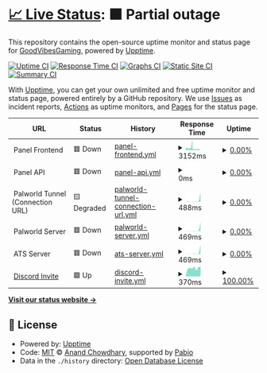 # [📈 Live Status](https://GoodVibesGaming.github.io/upptime): <!--live status--> **🟧 Partial outage**

This repository contains the open-source uptime monitor and status page for [GoodVibesGaming](https://GoodVibesGaming.github.io/upptime), powered by [Upptime](https://github.com/upptime/upptime).

[![Uptime CI](https://github.com/GoodVibesGaming/upptime/workflows/Uptime%20CI/badge.svg)](https://github.com/GoodVibesGaming/upptime/actions?query=workflow%3A%22Uptime+CI%22)
[![Response Time CI](https://github.com/GoodVibesGaming/upptime/workflows/Response%20Time%20CI/badge.svg)](https://github.com/GoodVibesGaming/upptime/actions?query=workflow%3A%22Response+Time+CI%22)
[![Graphs CI](https://github.com/GoodVibesGaming/upptime/workflows/Graphs%20CI/badge.svg)](https://github.com/GoodVibesGaming/upptime/actions?query=workflow%3A%22Graphs+CI%22)
[![Static Site CI](https://github.com/GoodVibesGaming/upptime/workflows/Static%20Site%20CI/badge.svg)](https://github.com/GoodVibesGaming/upptime/actions?query=workflow%3A%22Static+Site+CI%22)
[![Summary CI](https://github.com/GoodVibesGaming/upptime/workflows/Summary%20CI/badge.svg)](https://github.com/GoodVibesGaming/upptime/actions?query=workflow%3A%22Summary+CI%22)

With [Upptime](https://upptime.js.org), you can get your own unlimited and free uptime monitor and status page, powered entirely by a GitHub repository. We use [Issues](https://github.com/GoodVibesGaming/upptime/issues) as incident reports, [Actions](https://github.com/GoodVibesGaming/upptime/actions) as uptime monitors, and [Pages](https://GoodVibesGaming.github.io/upptime) for the status page.

<!--start: status pages-->
<!-- This summary is generated by Upptime (https://github.com/upptime/upptime) -->
<!-- Do not edit this manually, your changes will be overwritten -->
<!-- prettier-ignore -->
| URL | Status | History | Response Time | Uptime |
| --- | ------ | ------- | ------------- | ------ |
| <img alt="" src="https://cdn.iconscout.com/icon/premium/png-512-thumb/website-2789449-2334235.png?f=ico&w=256" height="13"> Panel Frontend | 🟥 Down | [panel-frontend.yml](https://github.com/GoodVibesGaming/upptime/commits/HEAD/history/panel-frontend.yml) | <details><summary><img alt="Response time graph" src="./graphs/panel-frontend/response-time-week.png" height="20"> 3152ms</summary><br><a href="https://GoodVibesGaming.github.io/upptime/history/panel-frontend"><img alt="Response time 2366" src="https://img.shields.io/endpoint?url=https%3A%2F%2Fraw.githubusercontent.com%2FGoodVibesGaming%2Fupptime%2FHEAD%2Fapi%2Fpanel-frontend%2Fresponse-time.json"></a><br><a href="https://GoodVibesGaming.github.io/upptime/history/panel-frontend"><img alt="24-hour response time 1878" src="https://img.shields.io/endpoint?url=https%3A%2F%2Fraw.githubusercontent.com%2FGoodVibesGaming%2Fupptime%2FHEAD%2Fapi%2Fpanel-frontend%2Fresponse-time-day.json"></a><br><a href="https://GoodVibesGaming.github.io/upptime/history/panel-frontend"><img alt="7-day response time 3152" src="https://img.shields.io/endpoint?url=https%3A%2F%2Fraw.githubusercontent.com%2FGoodVibesGaming%2Fupptime%2FHEAD%2Fapi%2Fpanel-frontend%2Fresponse-time-week.json"></a><br><a href="https://GoodVibesGaming.github.io/upptime/history/panel-frontend"><img alt="30-day response time 3276" src="https://img.shields.io/endpoint?url=https%3A%2F%2Fraw.githubusercontent.com%2FGoodVibesGaming%2Fupptime%2FHEAD%2Fapi%2Fpanel-frontend%2Fresponse-time-month.json"></a><br><a href="https://GoodVibesGaming.github.io/upptime/history/panel-frontend"><img alt="1-year response time 2366" src="https://img.shields.io/endpoint?url=https%3A%2F%2Fraw.githubusercontent.com%2FGoodVibesGaming%2Fupptime%2FHEAD%2Fapi%2Fpanel-frontend%2Fresponse-time-year.json"></a></details> | <details><summary><a href="https://GoodVibesGaming.github.io/upptime/history/panel-frontend">0.00%</a></summary><a href="https://GoodVibesGaming.github.io/upptime/history/panel-frontend"><img alt="All-time uptime 54.58%" src="https://img.shields.io/endpoint?url=https%3A%2F%2Fraw.githubusercontent.com%2FGoodVibesGaming%2Fupptime%2FHEAD%2Fapi%2Fpanel-frontend%2Fuptime.json"></a><br><a href="https://GoodVibesGaming.github.io/upptime/history/panel-frontend"><img alt="24-hour uptime 0.00%" src="https://img.shields.io/endpoint?url=https%3A%2F%2Fraw.githubusercontent.com%2FGoodVibesGaming%2Fupptime%2FHEAD%2Fapi%2Fpanel-frontend%2Fuptime-day.json"></a><br><a href="https://GoodVibesGaming.github.io/upptime/history/panel-frontend"><img alt="7-day uptime 0.00%" src="https://img.shields.io/endpoint?url=https%3A%2F%2Fraw.githubusercontent.com%2FGoodVibesGaming%2Fupptime%2FHEAD%2Fapi%2Fpanel-frontend%2Fuptime-week.json"></a><br><a href="https://GoodVibesGaming.github.io/upptime/history/panel-frontend"><img alt="30-day uptime 0.00%" src="https://img.shields.io/endpoint?url=https%3A%2F%2Fraw.githubusercontent.com%2FGoodVibesGaming%2Fupptime%2FHEAD%2Fapi%2Fpanel-frontend%2Fuptime-month.json"></a><br><a href="https://GoodVibesGaming.github.io/upptime/history/panel-frontend"><img alt="1-year uptime 54.58%" src="https://img.shields.io/endpoint?url=https%3A%2F%2Fraw.githubusercontent.com%2FGoodVibesGaming%2Fupptime%2FHEAD%2Fapi%2Fpanel-frontend%2Fuptime-year.json"></a></details>
| <img alt="" src="https://cdn.iconscout.com/icon/premium/png-512-thumb/api-integration-3919190-3246461.png?f=ico&w=256" height="13"> Panel API | 🟥 Down | [panel-api.yml](https://github.com/GoodVibesGaming/upptime/commits/HEAD/history/panel-api.yml) | <details><summary><img alt="Response time graph" src="./graphs/panel-api/response-time-week.png" height="20"> 0ms</summary><br><a href="https://GoodVibesGaming.github.io/upptime/history/panel-api"><img alt="Response time 46" src="https://img.shields.io/endpoint?url=https%3A%2F%2Fraw.githubusercontent.com%2FGoodVibesGaming%2Fupptime%2FHEAD%2Fapi%2Fpanel-api%2Fresponse-time.json"></a><br><a href="https://GoodVibesGaming.github.io/upptime/history/panel-api"><img alt="24-hour response time 0" src="https://img.shields.io/endpoint?url=https%3A%2F%2Fraw.githubusercontent.com%2FGoodVibesGaming%2Fupptime%2FHEAD%2Fapi%2Fpanel-api%2Fresponse-time-day.json"></a><br><a href="https://GoodVibesGaming.github.io/upptime/history/panel-api"><img alt="7-day response time 0" src="https://img.shields.io/endpoint?url=https%3A%2F%2Fraw.githubusercontent.com%2FGoodVibesGaming%2Fupptime%2FHEAD%2Fapi%2Fpanel-api%2Fresponse-time-week.json"></a><br><a href="https://GoodVibesGaming.github.io/upptime/history/panel-api"><img alt="30-day response time 0" src="https://img.shields.io/endpoint?url=https%3A%2F%2Fraw.githubusercontent.com%2FGoodVibesGaming%2Fupptime%2FHEAD%2Fapi%2Fpanel-api%2Fresponse-time-month.json"></a><br><a href="https://GoodVibesGaming.github.io/upptime/history/panel-api"><img alt="1-year response time 46" src="https://img.shields.io/endpoint?url=https%3A%2F%2Fraw.githubusercontent.com%2FGoodVibesGaming%2Fupptime%2FHEAD%2Fapi%2Fpanel-api%2Fresponse-time-year.json"></a></details> | <details><summary><a href="https://GoodVibesGaming.github.io/upptime/history/panel-api">0.00%</a></summary><a href="https://GoodVibesGaming.github.io/upptime/history/panel-api"><img alt="All-time uptime 54.84%" src="https://img.shields.io/endpoint?url=https%3A%2F%2Fraw.githubusercontent.com%2FGoodVibesGaming%2Fupptime%2FHEAD%2Fapi%2Fpanel-api%2Fuptime.json"></a><br><a href="https://GoodVibesGaming.github.io/upptime/history/panel-api"><img alt="24-hour uptime 0.00%" src="https://img.shields.io/endpoint?url=https%3A%2F%2Fraw.githubusercontent.com%2FGoodVibesGaming%2Fupptime%2FHEAD%2Fapi%2Fpanel-api%2Fuptime-day.json"></a><br><a href="https://GoodVibesGaming.github.io/upptime/history/panel-api"><img alt="7-day uptime 0.00%" src="https://img.shields.io/endpoint?url=https%3A%2F%2Fraw.githubusercontent.com%2FGoodVibesGaming%2Fupptime%2FHEAD%2Fapi%2Fpanel-api%2Fuptime-week.json"></a><br><a href="https://GoodVibesGaming.github.io/upptime/history/panel-api"><img alt="30-day uptime 0.00%" src="https://img.shields.io/endpoint?url=https%3A%2F%2Fraw.githubusercontent.com%2FGoodVibesGaming%2Fupptime%2FHEAD%2Fapi%2Fpanel-api%2Fuptime-month.json"></a><br><a href="https://GoodVibesGaming.github.io/upptime/history/panel-api"><img alt="1-year uptime 54.84%" src="https://img.shields.io/endpoint?url=https%3A%2F%2Fraw.githubusercontent.com%2FGoodVibesGaming%2Fupptime%2FHEAD%2Fapi%2Fpanel-api%2Fuptime-year.json"></a></details>
| <img alt="" src="https://cdn.iconscout.com/icon/premium/png-512-thumb/tunnel-144640.png?f=ico&w=256" height="13"> Palworld Tunnel (Connection URL) | 🟨 Degraded | [palworld-tunnel-connection-url.yml](https://github.com/GoodVibesGaming/upptime/commits/HEAD/history/palworld-tunnel-connection-url.yml) | <details><summary><img alt="Response time graph" src="./graphs/palworld-tunnel-connection-url/response-time-week.png" height="20"> 488ms</summary><br><a href="https://GoodVibesGaming.github.io/upptime/history/palworld-tunnel-connection-url"><img alt="Response time 112" src="https://img.shields.io/endpoint?url=https%3A%2F%2Fraw.githubusercontent.com%2FGoodVibesGaming%2Fupptime%2FHEAD%2Fapi%2Fpalworld-tunnel-connection-url%2Fresponse-time.json"></a><br><a href="https://GoodVibesGaming.github.io/upptime/history/palworld-tunnel-connection-url"><img alt="24-hour response time 3092" src="https://img.shields.io/endpoint?url=https%3A%2F%2Fraw.githubusercontent.com%2FGoodVibesGaming%2Fupptime%2FHEAD%2Fapi%2Fpalworld-tunnel-connection-url%2Fresponse-time-day.json"></a><br><a href="https://GoodVibesGaming.github.io/upptime/history/palworld-tunnel-connection-url"><img alt="7-day response time 488" src="https://img.shields.io/endpoint?url=https%3A%2F%2Fraw.githubusercontent.com%2FGoodVibesGaming%2Fupptime%2FHEAD%2Fapi%2Fpalworld-tunnel-connection-url%2Fresponse-time-week.json"></a><br><a href="https://GoodVibesGaming.github.io/upptime/history/palworld-tunnel-connection-url"><img alt="30-day response time 322" src="https://img.shields.io/endpoint?url=https%3A%2F%2Fraw.githubusercontent.com%2FGoodVibesGaming%2Fupptime%2FHEAD%2Fapi%2Fpalworld-tunnel-connection-url%2Fresponse-time-month.json"></a><br><a href="https://GoodVibesGaming.github.io/upptime/history/palworld-tunnel-connection-url"><img alt="1-year response time 112" src="https://img.shields.io/endpoint?url=https%3A%2F%2Fraw.githubusercontent.com%2FGoodVibesGaming%2Fupptime%2FHEAD%2Fapi%2Fpalworld-tunnel-connection-url%2Fresponse-time-year.json"></a></details> | <details><summary><a href="https://GoodVibesGaming.github.io/upptime/history/palworld-tunnel-connection-url">0.00%</a></summary><a href="https://GoodVibesGaming.github.io/upptime/history/palworld-tunnel-connection-url"><img alt="All-time uptime 54.44%" src="https://img.shields.io/endpoint?url=https%3A%2F%2Fraw.githubusercontent.com%2FGoodVibesGaming%2Fupptime%2FHEAD%2Fapi%2Fpalworld-tunnel-connection-url%2Fuptime.json"></a><br><a href="https://GoodVibesGaming.github.io/upptime/history/palworld-tunnel-connection-url"><img alt="24-hour uptime 0.00%" src="https://img.shields.io/endpoint?url=https%3A%2F%2Fraw.githubusercontent.com%2FGoodVibesGaming%2Fupptime%2FHEAD%2Fapi%2Fpalworld-tunnel-connection-url%2Fuptime-day.json"></a><br><a href="https://GoodVibesGaming.github.io/upptime/history/palworld-tunnel-connection-url"><img alt="7-day uptime 0.00%" src="https://img.shields.io/endpoint?url=https%3A%2F%2Fraw.githubusercontent.com%2FGoodVibesGaming%2Fupptime%2FHEAD%2Fapi%2Fpalworld-tunnel-connection-url%2Fuptime-week.json"></a><br><a href="https://GoodVibesGaming.github.io/upptime/history/palworld-tunnel-connection-url"><img alt="30-day uptime 0.00%" src="https://img.shields.io/endpoint?url=https%3A%2F%2Fraw.githubusercontent.com%2FGoodVibesGaming%2Fupptime%2FHEAD%2Fapi%2Fpalworld-tunnel-connection-url%2Fuptime-month.json"></a><br><a href="https://GoodVibesGaming.github.io/upptime/history/palworld-tunnel-connection-url"><img alt="1-year uptime 54.44%" src="https://img.shields.io/endpoint?url=https%3A%2F%2Fraw.githubusercontent.com%2FGoodVibesGaming%2Fupptime%2FHEAD%2Fapi%2Fpalworld-tunnel-connection-url%2Fuptime-year.json"></a></details>
| <img alt="" src="https://palworld.wiki.gg/favicon.ico" height="13"> Palworld Server | 🟥 Down | [palworld-server.yml](https://github.com/GoodVibesGaming/upptime/commits/HEAD/history/palworld-server.yml) | <details><summary><img alt="Response time graph" src="./graphs/palworld-server/response-time-week.png" height="20"> 469ms</summary><br><a href="https://GoodVibesGaming.github.io/upptime/history/palworld-server"><img alt="Response time 166" src="https://img.shields.io/endpoint?url=https%3A%2F%2Fraw.githubusercontent.com%2FGoodVibesGaming%2Fupptime%2FHEAD%2Fapi%2Fpalworld-server%2Fresponse-time.json"></a><br><a href="https://GoodVibesGaming.github.io/upptime/history/palworld-server"><img alt="24-hour response time 3082" src="https://img.shields.io/endpoint?url=https%3A%2F%2Fraw.githubusercontent.com%2FGoodVibesGaming%2Fupptime%2FHEAD%2Fapi%2Fpalworld-server%2Fresponse-time-day.json"></a><br><a href="https://GoodVibesGaming.github.io/upptime/history/palworld-server"><img alt="7-day response time 469" src="https://img.shields.io/endpoint?url=https%3A%2F%2Fraw.githubusercontent.com%2FGoodVibesGaming%2Fupptime%2FHEAD%2Fapi%2Fpalworld-server%2Fresponse-time-week.json"></a><br><a href="https://GoodVibesGaming.github.io/upptime/history/palworld-server"><img alt="30-day response time 139" src="https://img.shields.io/endpoint?url=https%3A%2F%2Fraw.githubusercontent.com%2FGoodVibesGaming%2Fupptime%2FHEAD%2Fapi%2Fpalworld-server%2Fresponse-time-month.json"></a><br><a href="https://GoodVibesGaming.github.io/upptime/history/palworld-server"><img alt="1-year response time 166" src="https://img.shields.io/endpoint?url=https%3A%2F%2Fraw.githubusercontent.com%2FGoodVibesGaming%2Fupptime%2FHEAD%2Fapi%2Fpalworld-server%2Fresponse-time-year.json"></a></details> | <details><summary><a href="https://GoodVibesGaming.github.io/upptime/history/palworld-server">0.00%</a></summary><a href="https://GoodVibesGaming.github.io/upptime/history/palworld-server"><img alt="All-time uptime 54.56%" src="https://img.shields.io/endpoint?url=https%3A%2F%2Fraw.githubusercontent.com%2FGoodVibesGaming%2Fupptime%2FHEAD%2Fapi%2Fpalworld-server%2Fuptime.json"></a><br><a href="https://GoodVibesGaming.github.io/upptime/history/palworld-server"><img alt="24-hour uptime 0.00%" src="https://img.shields.io/endpoint?url=https%3A%2F%2Fraw.githubusercontent.com%2FGoodVibesGaming%2Fupptime%2FHEAD%2Fapi%2Fpalworld-server%2Fuptime-day.json"></a><br><a href="https://GoodVibesGaming.github.io/upptime/history/palworld-server"><img alt="7-day uptime 0.00%" src="https://img.shields.io/endpoint?url=https%3A%2F%2Fraw.githubusercontent.com%2FGoodVibesGaming%2Fupptime%2FHEAD%2Fapi%2Fpalworld-server%2Fuptime-week.json"></a><br><a href="https://GoodVibesGaming.github.io/upptime/history/palworld-server"><img alt="30-day uptime 0.00%" src="https://img.shields.io/endpoint?url=https%3A%2F%2Fraw.githubusercontent.com%2FGoodVibesGaming%2Fupptime%2FHEAD%2Fapi%2Fpalworld-server%2Fuptime-month.json"></a><br><a href="https://GoodVibesGaming.github.io/upptime/history/palworld-server"><img alt="1-year uptime 54.56%" src="https://img.shields.io/endpoint?url=https%3A%2F%2Fraw.githubusercontent.com%2FGoodVibesGaming%2Fupptime%2FHEAD%2Fapi%2Fpalworld-server%2Fuptime-year.json"></a></details>
| <img alt="" src="https://trucksimulator.wiki.gg/favicon.ico" height="13"> ATS Server | 🟥 Down | [ats-server.yml](https://github.com/GoodVibesGaming/upptime/commits/HEAD/history/ats-server.yml) | <details><summary><img alt="Response time graph" src="./graphs/ats-server/response-time-week.png" height="20"> 469ms</summary><br><a href="https://GoodVibesGaming.github.io/upptime/history/ats-server"><img alt="Response time 140" src="https://img.shields.io/endpoint?url=https%3A%2F%2Fraw.githubusercontent.com%2FGoodVibesGaming%2Fupptime%2FHEAD%2Fapi%2Fats-server%2Fresponse-time.json"></a><br><a href="https://GoodVibesGaming.github.io/upptime/history/ats-server"><img alt="24-hour response time 3089" src="https://img.shields.io/endpoint?url=https%3A%2F%2Fraw.githubusercontent.com%2FGoodVibesGaming%2Fupptime%2FHEAD%2Fapi%2Fats-server%2Fresponse-time-day.json"></a><br><a href="https://GoodVibesGaming.github.io/upptime/history/ats-server"><img alt="7-day response time 469" src="https://img.shields.io/endpoint?url=https%3A%2F%2Fraw.githubusercontent.com%2FGoodVibesGaming%2Fupptime%2FHEAD%2Fapi%2Fats-server%2Fresponse-time-week.json"></a><br><a href="https://GoodVibesGaming.github.io/upptime/history/ats-server"><img alt="30-day response time 140" src="https://img.shields.io/endpoint?url=https%3A%2F%2Fraw.githubusercontent.com%2FGoodVibesGaming%2Fupptime%2FHEAD%2Fapi%2Fats-server%2Fresponse-time-month.json"></a><br><a href="https://GoodVibesGaming.github.io/upptime/history/ats-server"><img alt="1-year response time 140" src="https://img.shields.io/endpoint?url=https%3A%2F%2Fraw.githubusercontent.com%2FGoodVibesGaming%2Fupptime%2FHEAD%2Fapi%2Fats-server%2Fresponse-time-year.json"></a></details> | <details><summary><a href="https://GoodVibesGaming.github.io/upptime/history/ats-server">0.00%</a></summary><a href="https://GoodVibesGaming.github.io/upptime/history/ats-server"><img alt="All-time uptime 54.56%" src="https://img.shields.io/endpoint?url=https%3A%2F%2Fraw.githubusercontent.com%2FGoodVibesGaming%2Fupptime%2FHEAD%2Fapi%2Fats-server%2Fuptime.json"></a><br><a href="https://GoodVibesGaming.github.io/upptime/history/ats-server"><img alt="24-hour uptime 0.00%" src="https://img.shields.io/endpoint?url=https%3A%2F%2Fraw.githubusercontent.com%2FGoodVibesGaming%2Fupptime%2FHEAD%2Fapi%2Fats-server%2Fuptime-day.json"></a><br><a href="https://GoodVibesGaming.github.io/upptime/history/ats-server"><img alt="7-day uptime 0.00%" src="https://img.shields.io/endpoint?url=https%3A%2F%2Fraw.githubusercontent.com%2FGoodVibesGaming%2Fupptime%2FHEAD%2Fapi%2Fats-server%2Fuptime-week.json"></a><br><a href="https://GoodVibesGaming.github.io/upptime/history/ats-server"><img alt="30-day uptime 0.00%" src="https://img.shields.io/endpoint?url=https%3A%2F%2Fraw.githubusercontent.com%2FGoodVibesGaming%2Fupptime%2FHEAD%2Fapi%2Fats-server%2Fuptime-month.json"></a><br><a href="https://GoodVibesGaming.github.io/upptime/history/ats-server"><img alt="1-year uptime 54.56%" src="https://img.shields.io/endpoint?url=https%3A%2F%2Fraw.githubusercontent.com%2FGoodVibesGaming%2Fupptime%2FHEAD%2Fapi%2Fats-server%2Fuptime-year.json"></a></details>
| <img alt="" src="https://icons.duckduckgo.com/ip3/discord.gg.ico" height="13"> [Discord Invite](https://discord.gg/vxuKHHuQNk) | 🟩 Up | [discord-invite.yml](https://github.com/GoodVibesGaming/upptime/commits/HEAD/history/discord-invite.yml) | <details><summary><img alt="Response time graph" src="./graphs/discord-invite/response-time-week.png" height="20"> 370ms</summary><br><a href="https://GoodVibesGaming.github.io/upptime/history/discord-invite"><img alt="Response time 355" src="https://img.shields.io/endpoint?url=https%3A%2F%2Fraw.githubusercontent.com%2FGoodVibesGaming%2Fupptime%2FHEAD%2Fapi%2Fdiscord-invite%2Fresponse-time.json"></a><br><a href="https://GoodVibesGaming.github.io/upptime/history/discord-invite"><img alt="24-hour response time 437" src="https://img.shields.io/endpoint?url=https%3A%2F%2Fraw.githubusercontent.com%2FGoodVibesGaming%2Fupptime%2FHEAD%2Fapi%2Fdiscord-invite%2Fresponse-time-day.json"></a><br><a href="https://GoodVibesGaming.github.io/upptime/history/discord-invite"><img alt="7-day response time 370" src="https://img.shields.io/endpoint?url=https%3A%2F%2Fraw.githubusercontent.com%2FGoodVibesGaming%2Fupptime%2FHEAD%2Fapi%2Fdiscord-invite%2Fresponse-time-week.json"></a><br><a href="https://GoodVibesGaming.github.io/upptime/history/discord-invite"><img alt="30-day response time 383" src="https://img.shields.io/endpoint?url=https%3A%2F%2Fraw.githubusercontent.com%2FGoodVibesGaming%2Fupptime%2FHEAD%2Fapi%2Fdiscord-invite%2Fresponse-time-month.json"></a><br><a href="https://GoodVibesGaming.github.io/upptime/history/discord-invite"><img alt="1-year response time 355" src="https://img.shields.io/endpoint?url=https%3A%2F%2Fraw.githubusercontent.com%2FGoodVibesGaming%2Fupptime%2FHEAD%2Fapi%2Fdiscord-invite%2Fresponse-time-year.json"></a></details> | <details><summary><a href="https://GoodVibesGaming.github.io/upptime/history/discord-invite">100.00%</a></summary><a href="https://GoodVibesGaming.github.io/upptime/history/discord-invite"><img alt="All-time uptime 100.00%" src="https://img.shields.io/endpoint?url=https%3A%2F%2Fraw.githubusercontent.com%2FGoodVibesGaming%2Fupptime%2FHEAD%2Fapi%2Fdiscord-invite%2Fuptime.json"></a><br><a href="https://GoodVibesGaming.github.io/upptime/history/discord-invite"><img alt="24-hour uptime 100.00%" src="https://img.shields.io/endpoint?url=https%3A%2F%2Fraw.githubusercontent.com%2FGoodVibesGaming%2Fupptime%2FHEAD%2Fapi%2Fdiscord-invite%2Fuptime-day.json"></a><br><a href="https://GoodVibesGaming.github.io/upptime/history/discord-invite"><img alt="7-day uptime 100.00%" src="https://img.shields.io/endpoint?url=https%3A%2F%2Fraw.githubusercontent.com%2FGoodVibesGaming%2Fupptime%2FHEAD%2Fapi%2Fdiscord-invite%2Fuptime-week.json"></a><br><a href="https://GoodVibesGaming.github.io/upptime/history/discord-invite"><img alt="30-day uptime 100.00%" src="https://img.shields.io/endpoint?url=https%3A%2F%2Fraw.githubusercontent.com%2FGoodVibesGaming%2Fupptime%2FHEAD%2Fapi%2Fdiscord-invite%2Fuptime-month.json"></a><br><a href="https://GoodVibesGaming.github.io/upptime/history/discord-invite"><img alt="1-year uptime 100.00%" src="https://img.shields.io/endpoint?url=https%3A%2F%2Fraw.githubusercontent.com%2FGoodVibesGaming%2Fupptime%2FHEAD%2Fapi%2Fdiscord-invite%2Fuptime-year.json"></a></details>

<!--end: status pages-->

[**Visit our status website →**](https://GoodVibesGaming.github.io/upptime)

## 📄 License

- Powered by: [Upptime](https://github.com/upptime/upptime)
- Code: [MIT](./LICENSE) © [Anand Chowdhary](https://anandchowdhary.com), supported by [Pabio](https://pabio.com)
- Data in the `./history` directory: [Open Database License](https://opendatacommons.org/licenses/odbl/1-0/)
